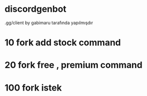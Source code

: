 # discordgenbot
.gg/client by gabimaru tarafında yapılmışdır

# 10 fork add stock command
# 20 fork free , premium command
# 100 fork istek 
